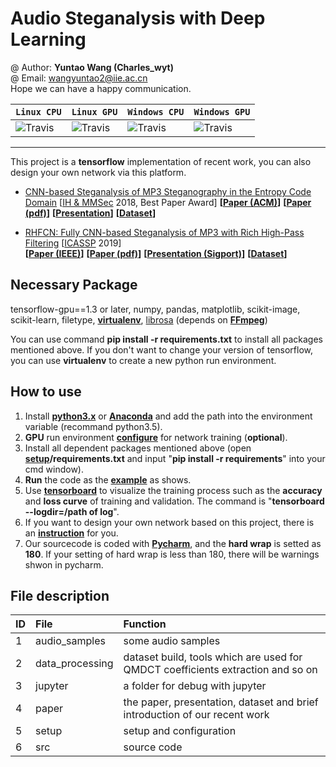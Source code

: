 # Audio Steganalysis with Deep Learning

@ Author: **Yuntao Wang (Charles_wyt)** <br>
@ Email: wangyuntao2@iie.ac.cn <br>
Hope we can have a happy communication.

| **`Linux CPU`** | **`Linux GPU`** | **`Windows CPU`** | **`Windows GPU`** | 
|-----------------|-----------------|-------------------|-------------------|
| ![Travis](https://img.shields.io/travis/rust-lang/rust/master.svg) | ![Travis](https://img.shields.io/travis/rust-lang/rust/master.svg) | ![Travis](https://img.shields.io/travis/rust-lang/rust/master.svg) | ![Travis](https://img.shields.io/travis/rust-lang/rust/master.svg) |

---

This project is a **tensorflow** implementation of recent work, you can also design your own network via this platform.
+ [CNN-based Steganalysis of MP3 Steganography in the Entropy
Code Domain](https://github.com/Charleswyt/tf_audio_steganalysis/tree/master/paper/CNN-based%20Steganalysis%20of%20MP3%20Steganography%20in%20the%20Entropy%20Code%20Domain) [[IH & MMSec](https://www.ihmmsec.org) 2018, Best Paper Award] **[[Paper (ACM)](https://dl.acm.org/citation.cfm?id=3206011)]** **[[Paper (pdf)](http://www.media-security.net/?p=809)]** **[[Presentation](https://github.com/Charleswyt/tf_audio_steganalysis/tree/master/paper/CNN-based%20Steganalysis%20of%20MP3%20Steganography%20in%20the%20Entropy%20Code%20Domain)]** **[[Dataset](https://github.com/Charleswyt/tf_audio_steganalysis/tree/master/paper)]**
* [RHFCN: Fully CNN-based Steganalysis of MP3 with Rich High-Pass Filtering](https://github.com/Charleswyt/tf_audio_steganalysis/tree/master/paper/RHFCN%EF%BC%9AFully%20CNN-based%20Steganalysis%20of%20MP3%20with%20Rich%20High-Pass%20Filtering) [[ICASSP](https://2019.ieeeicassp.org) 2019]<br>
**[[Paper (IEEE)](https://ieeexplore.ieee.org/document/8683626)]** **[[Paper (pdf)](http://www.media-security.net/?p=969)]** **[[Presentation (Sigport)](https://sigport.org/documents/rhfcn-fully-cnn-based-steganalysis-mp3-rich-high-pass-filtering)]** **[[Dataset](https://github.com/Charleswyt/tf_audio_steganalysis/tree/master/paper)]**

## Necessary Package
tensorflow-gpu==1.3 or later, numpy, pandas, matplotlib, scikit-image, scikit-learn, filetype, [**virtualenv**](https://charleswyt.github.io/2018/09/06/python%E8%99%9A%E6%8B%9F%E7%8E%AF%E5%A2%83%E5%AE%89%E8%A3%85%E5%8F%8A%E4%BD%BF%E7%94%A8/), [librosa](http://librosa.github.io/librosa/core.html) (depends on **[FFmpeg](http://www.ffmpeg.org/download.html)**)

You can use command **pip install -r requirements.txt** to install all packages mentioned above. If you don't want to change your version of tensorflow, you can use **virtualenv** to create a new python run environment.

## How to use
1. Install [**python3.x**](https://www.python.org/) or [**Anaconda**](https://repo.continuum.io/archive/) and add the path into the environment variable (recommand python3.5).
2. **GPU** run environment [**configure**](https://blog.csdn.net/yhaolpz/article/details/71375762?locationNum=14&fps=1) for network training (**optional**).
3. Install all dependent packages mentioned above (open **[setup](https://github.com/Charleswyt/tf_audio_steganalysis/tree/master/setup)/requirements.txt** and input "**pip install -r requirements**" into your cmd window).
4. **Run** the code as the [**example**](https://github.com/Charleswyt/tf_audio_steganalysis/tree/master/src/config_file) as shows.
5. Use [**tensorboard**](http://wiki.jikexueyuan.com/project/tensorflow-zh/how_tos/graph_viz.html) to visualize the training process such as the **accuracy** and **loss curve** of training and validation. The command is "**tensorboard --logdir=/path of log**".
6. If you want to design your own network based on this project, there is an [**instruction**](https://github.com/Charleswyt/tf_audio_steganalysis/tree/master/src/networks/network_design.md) for you.
7. Our sourcecode is coded with [**Pycharm**](https://github.com/Charleswyt/tf_audio_steganalysis/blob/master/setup/pycharm.md), and the **hard wrap** is setted as **180**. If your setting of hard wrap is less than 180, there will be warnings shwon in pycharm.

## File description
ID      |   File                    |   Function
:-      |   :-                      |    :-
1       |   audio_samples           |   some audio samples
2       |   data_processing         |   dataset build, tools which are used for QMDCT coefficients extraction and so on
3       |   jupyter                 |   a folder for debug with jupyter
4       |   paper                   |   the paper, presentation, dataset and brief introduction of our recent work
5       |   setup                   |   setup and configuration
6       |   src                     |   source code